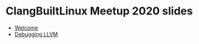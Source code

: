 # ClangBuiltLinux Meetup 2020 slides

- [Welcome](https://clangbuiltlinux.github.io/CBL-meetup-2020-slides/nick/welcome.html)
- [Debugging LLVM](https://clangbuiltlinux.github.io/CBL-meetup-2020-slides/nick/debugging_llvm.html)
